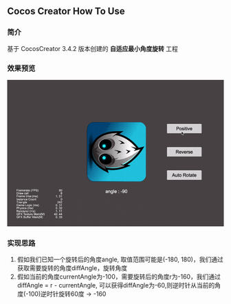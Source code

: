 ## Cocos Creator How To Use

### 简介

基于 CocosCreator 3.4.2 版本创建的 **自适应最小角度旋转** 工程

### 效果预览
![image](../../gif/202203/2022032202.gif)

### 实现思路
1. 假如我们已知一个旋转后的角度angle, 取值范围可能是(-180, 180)，我们通过获取需要旋转的角度diffAngle，旋转角度
2. 假如当前的角度currentAngle为-100，需要旋转后的角度r为-160，我们通过diffAngle = r - currentAngle, 可以获得diffAngle为-60,则逆时针从当前的角度(-100)逆时针旋转60度 -> -160